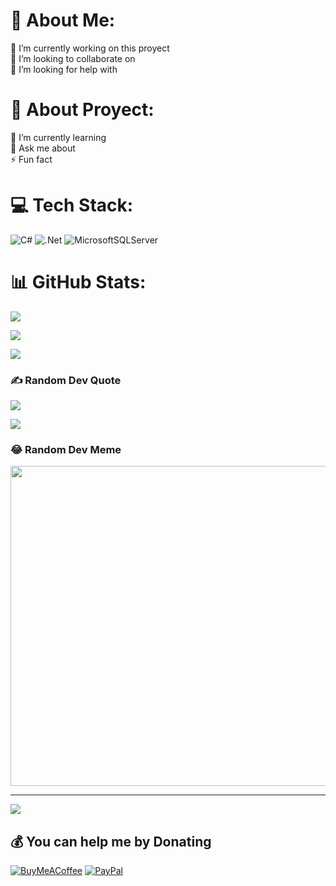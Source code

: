 # 💬 About Me:

🔭 I’m currently working on this proyect <br>
👯 I’m looking to collaborate on<br>
🤝 I’m looking for help with<br>

# 💫 About Proyect:

🌱 I’m currently learning<br>
💬 Ask me about<br>
⚡ Fun fact

# 💻 Tech Stack:

![C#](https://img.shields.io/badge/c%23-%23239120.svg?style=for-the-badge&logo=c-sharp&logoColor=white)
![.Net](https://img.shields.io/badge/.NET-5C2D91?style=for-the-badge&logo=.net&logoColor=white)
![MicrosoftSQLServer](https://img.shields.io/badge/Microsoft%20SQL%20Sever-CC2927?style=for-the-badge&logo=microsoft%20sql%20server&logoColor=white)

# 📊 GitHub Stats:

![](https://github-readme-stats.vercel.app/api?username=dev-deax&theme=tokyonight&hide_border=false&include_all_commits=true&count_private=false)<br/>

![](https://github-readme-streak-stats.herokuapp.com/?user=dev-deax&theme=tokyonight&hide_border=false)<br/>

![](https://github-readme-stats.vercel.app/api/top-langs/?username=dev-deax&theme=tokyonight&hide_border=false&include_all_commits=true&count_private=false&layout=compact)

### ✍️ Random Dev Quote

![](https://quotes-github-readme.vercel.app/api?type=vetical&theme=tokyonight)

![](https://quotes-github-readme.vercel.app/api?type=vertical&theme=tokyonight)

### 😂 Random Dev Meme

<img src="https://random-memer.herokuapp.com/" width="512px"/>

---

[
![](https://visitcount.itsvg.in/api?id=dev-deax&icon=5&color=4)](https://visitcount.itsvg.in)

## 💰 You can help me by Donating

[
![BuyMeACoffee](https://img.shields.io/badge/Buy%20Me%20a%20Coffee-ffdd00?style=for-the-badge&logo=buy-me-a-coffee&logoColor=black)](https://buymeacoffee.com/dev-deax) [
![PayPal](https://img.shields.io/badge/PayPal-00457C?style=for-the-badge&logo=paypal&logoColor=white)](https://paypal.me/danielxaguilar)
